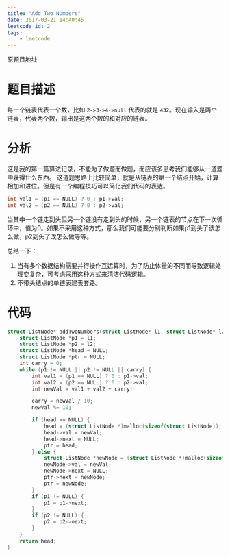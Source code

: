 ```yaml
---
title: "Add Two Numbers"
date: 2017-03-21 14:40:45
leetcode_id: 2
tags:
    - leetcode
---
```


[原题目地址](https://leetcode.com/problems/add-two-numbers/#/description)

# 题目描述
每一个链表代表一个数，比如 `2->3->4->null` 代表的就是 `432`。现在输入是两个链表，代表两个数，输出是这两个数的和对应的链表。

# 分析
这是我的第一篇算法记录，不能为了做题而做题，而应该多思考我们能够从一道题中获得什么东西。
这道题思路上比较简单，就是从链表的第一个结点开始，计算相加和进位。但是有一个编程技巧可以简化我们代码的表达。
```c
int val1 = (p1 == NULL) ? 0 : p1->val;
int val2 = (p2 == NULL) ? 0 : p2->val;
```
当其中一个链走到头但另一个链没有走到头的时候，另一个链表的节点在下一次循环中，值为0。如果不采用这种方式，那么我们可能要分别判断如果p1到头了该怎么做，p2到头了改怎么做等等。

总结一下：
1. 当有多个数据结构需要并行操作互运算时，为了防止体量的不同而导致逻辑处理变复杂，可考虑采用这种方式来清洁代码逻辑。
2. 不带头结点的单链表建表套路。

# 代码
```c
struct ListNode* addTwoNumbers(struct ListNode* l1, struct ListNode* l2) {
    struct ListNode *p1 = l1;
    struct ListNode *p2 = l2;
    struct ListNode *head = NULL;
    struct ListNode *ptr = NULL;
    int carry = 0;
    while (p1 != NULL || p2 != NULL || carry) {
        int val1 = (p1 == NULL) ? 0 : p1->val;
        int val2 = (p2 == NULL) ? 0 : p2->val;
        int newVal = val1 + val2 + carry;

        carry = newVal / 10;
        newVal %= 10;

        if (head == NULL) {
            head = (struct ListNode *)malloc(sizeof(struct ListNode));
            head->val = newVal;
            head->next = NULL;
            ptr = head;
        } else {
            struct ListNode *newNode = (struct ListNode *)malloc(sizeof(struct ListNode));
            newNode->val = newVal;
            newNode->next = NULL;
            ptr->next = newNode;
            ptr = newNode;
        }
        if (p1 != NULL) {
            p1 = p1->next;
        }
        if (p2 != NULL) {
            p2 = p2->next;
        }
    }
    return head;
}
```
